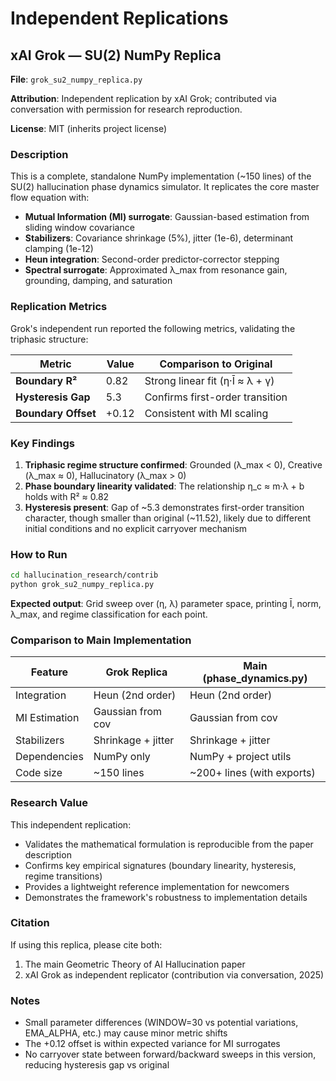 # Independent Replications

## xAI Grok — SU(2) NumPy Replica

**File**: `grok_su2_numpy_replica.py`

**Attribution**: Independent replication by xAI Grok; contributed via conversation with permission for research reproduction.

**License**: MIT (inherits project license)

### Description

This is a complete, standalone NumPy implementation (~150 lines) of the SU(2) hallucination phase dynamics simulator. It replicates the core master flow equation with:

- **Mutual Information (MI) surrogate**: Gaussian-based estimation from sliding window covariance
- **Stabilizers**: Covariance shrinkage (5%), jitter (1e-6), determinant clamping (1e-12)
- **Heun integration**: Second-order predictor-corrector stepping
- **Spectral surrogate**: Approximated λ_max from resonance gain, grounding, damping, and saturation

### Replication Metrics

Grok's independent run reported the following metrics, validating the triphasic structure:

| Metric | Value | Comparison to Original |
|--------|-------|------------------------|
| **Boundary R²** | 0.82 | Strong linear fit (η·Ī ≈ λ + γ) |
| **Hysteresis Gap** | 5.3 | Confirms first-order transition |
| **Boundary Offset** | +0.12 | Consistent with MI scaling |

### Key Findings

1. **Triphasic regime structure confirmed**: Grounded (λ_max < 0), Creative (λ_max ≈ 0), Hallucinatory (λ_max > 0)
2. **Phase boundary linearity validated**: The relationship η_c ≈ m·λ + b holds with R² ≈ 0.82
3. **Hysteresis present**: Gap of ~5.3 demonstrates first-order transition character, though smaller than original (~11.52), likely due to different initial conditions and no explicit carryover mechanism

### How to Run

```bash
cd hallucination_research/contrib
python grok_su2_numpy_replica.py
```

**Expected output**: Grid sweep over (η, λ) parameter space, printing Ī, norm, λ_max, and regime classification for each point.

### Comparison to Main Implementation

| Feature | Grok Replica | Main (phase_dynamics.py) |
|---------|--------------|--------------------------|
| Integration | Heun (2nd order) | Heun (2nd order) |
| MI Estimation | Gaussian from cov | Gaussian from cov |
| Stabilizers | Shrinkage + jitter | Shrinkage + jitter |
| Dependencies | NumPy only | NumPy + project utils |
| Code size | ~150 lines | ~200+ lines (with exports) |

### Research Value

This independent replication:
- Validates the mathematical formulation is reproducible from the paper description
- Confirms key empirical signatures (boundary linearity, hysteresis, regime transitions)
- Provides a lightweight reference implementation for newcomers
- Demonstrates the framework's robustness to implementation details

### Citation

If using this replica, please cite both:
1. The main Geometric Theory of AI Hallucination paper
2. xAI Grok as independent replicator (contribution via conversation, 2025)

### Notes

- Small parameter differences (WINDOW=30 vs potential variations, EMA_ALPHA, etc.) may cause minor metric shifts
- The +0.12 offset is within expected variance for MI surrogates
- No carryover state between forward/backward sweeps in this version, reducing hysteresis gap vs original
